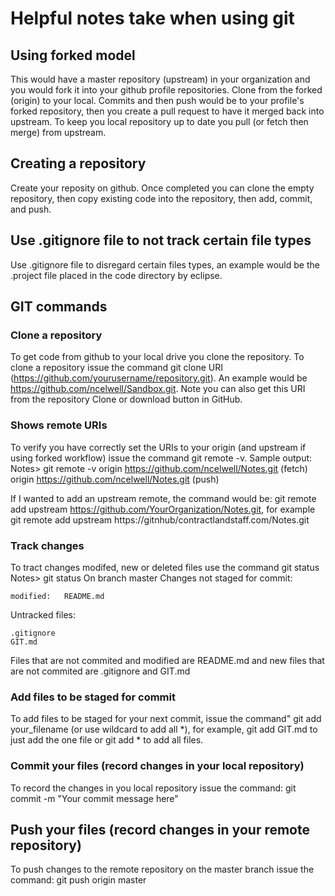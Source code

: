# Helpful notes take when using git

## Using forked model
This would have a master repository (upstream) in your organization and you 
would fork it into your github profile repositories. Clone from the forked 
(origin) to your local. Commits and then push would be to your profile's
forked repository, then you create a pull request to have it merged back
into upstream.  To keep you local repository up to date you pull (or fetch
then merge) from upstream. 

## Creating a repository
Create your reposity on github. Once completed you can clone the empty 
repository, then copy existing code into the repository, then add,
commit, and push.

## Use .gitignore file to not track certain file types
Use .gitignore file to disregard certain files types, an example would be the
.project file placed in the code directory by eclipse.

## GIT commands
### Clone a repository
To get code from github to your local drive you clone the repository. To clone
a repository issue the command git clone URI 
(https://github.com/yourusername/repository.git). An example would be 
https://github.com/ncelwell/Sandbox.git.  Note you can also get this URI from 
the repository Clone or download button in GitHub.

### Shows remote URIs
To verify you have correctly set the URIs to your origin (and upstream if using
forked workflow) issue the command git remote -v. Sample output:
Notes> git remote -v
origin	https://github.com/ncelwell/Notes.git (fetch)
origin	https://github.com/ncelwell/Notes.git (push)

If I wanted to add an upstream remote, the command would be:
git remote add upstream https://github.com/YourOrganization/Notes.git, for 
example git remote add upstream https://gitnhub/contractlandstaff.com/Notes.git

### Track changes
To tract changes modifed, new or deleted files use the command git status
Notes> git status
On branch master
Changes not staged for commit:

	modified:   README.md

Untracked files:

	.gitignore
	GIT.md
Files that are not commited and modified are README.md and new files that are
not commited are .gitignore and GIT.md

### Add files to be staged for commit
To add files to be staged for your next commit, issue the command"
git add your_filename (or use wildcard to add all *), for example,
git add GIT.md to just add the one file or git add * to add all files.

### Commit your files (record changes in your local repository)
To record the changes in you local repository issue the command:
git commit -m "Your commit message here"

## Push your files (record changes in your remote repository)
To push changes to the remote repository on the master branch issue the 
command: git push origin master
